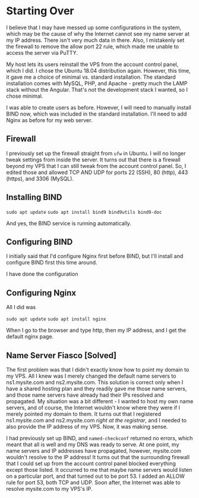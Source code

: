 # Starting Over

I believe that I may have messed up some configurations in the system, which may be the cause of why the Internet cannot see my name server at my IP address.
There isn't very much data in there. Also, I mistakenly set the firewall to remove the allow port 22 rule, which made me unable to access the server via PuTTY.

My host lets its users reinstall the VPS from the account control panel, which I did. I chose the Ubuntu 18.04 distribution again. However, this time, it gave
me a choice of minimal vs. standard installation. The standard installation comes with MySQL, PHP, and Apache - pretty much the LAMP stack without the
Angular. That's not the development stack I wanted, so I chose minimal.

I was able to create users as before. However, I will need to manually install BIND now, which was included in the standard installation. I'll need to add Nginx
as before for my web server.

## Firewall

I previously set up the firewall straight from `ufw` in Ubuntu. I will no longer tweak settings from inside the server. It turns out that there is a firewall
beyond my VPS that I can still tweak from the account control panel. So, I edited those and allowed TCP AND UDP for ports 22 (SSH), 80 (http), 443 (https), 
and 3306 (MySQL).

## Installing BIND

`sudo apt update`
`sudo apt install bind9 bind9utils bind9-doc`

And yes, the BIND service is running automatically.

## Configuring BIND

I initially said that I'd configure Nginx first before BIND, but I'll install and configure BIND first this time around.

I have done the configuration

## Configuring Nginx

All I did was

`sudo apt update`
`sudo apt install nginx`

When I go to the browser and type http, then my IP address, and I get the default nginx page.

## Name Server Fiasco [Solved]

The first problem was that I didn't exactly know how to point my domain to my VPS. All I knew was I merely changed the default name servers to ns1.mysite.com and
ns2.mysite.com. This solution is correct only when I have a shared hosting plan and they readily gave me those name servers, and those name servers have already
had their IPs resolved and propagated. My situation was a bit different - I wanted to host my own name servers, and of course, the Internet wouldn't know where
they were if I merely pointed my domain to them. It turns out that I registered ns1.mysite.com and ns2.mysite.com *right at the registrar*, and I needed to also
provide the IP address of my VPS. Now, it was making sense.

I had previously set up BIND, and `named-checkconf` returned no errors, which meant that all is well and my DNS was ready to serve. At one point, my name servers
and IP addresses have propagated, however, mysite.com wouldn't resolve to the IP address! It turns out that the surrounding firewall that I could set up from the
account control panel blocked everything except those listed. It occurred to me that maybe name servers would listen on a particular port, and that turned out to
be port 53. I added an ALLOW rule for port 53, both TCP and UDP. Soon after, the Internet was able to resolve mysite.com to my VPS's IP.

